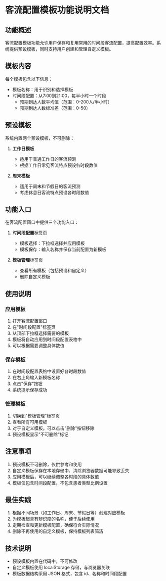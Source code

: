 # 客流配置模板功能说明文档

## 功能概述

客流配置模板功能允许用户保存和复用常用的时间段客流配置，提高配置效率。系统提供预设模板，同时支持用户创建和管理自定义模板。

## 模板内容

每个模板包含以下信息：
- 模板名称：用于识别和选择模板
- 时间段配置：从7:00到21:00，每半小时一个时段
  - 预期到达人数平均值（范围：0-200人/半小时）
  - 预期到达人数标准差（范围：0-50）

## 预设模板

系统内置两个预设模板，不可删除：

1. **工作日模板**
   - 适用于普通工作日的客流预测
   - 根据工作日常见客流特点预设各时段数值

2. **周末模板**
   - 适用于周末和节假日的客流预测
   - 考虑休息日客流特点预设各时段数值

## 功能入口

在客流配置窗口中提供三个功能入口：

1. **时间段配置**标签页
   - 模板选择：下拉框选择并应用模板
   - 模板保存：输入名称并保存当前配置为新模板

2. **模板管理**标签页
   - 查看所有模板（包括预设和自定义）
   - 删除自定义模板

## 使用说明

### 应用模板
1. 打开客流配置窗口
2. 在"时间段配置"标签页
3. 从顶部下拉框选择需要的模板
4. 模板将自动应用到时间段配置表格中
5. 可以根据需要调整具体数值

### 保存模板
1. 在时间段配置表格中设置好各时段数值
2. 在右上角输入新模板名称
3. 点击"保存"按钮
4. 系统提示保存成功

### 管理模板
1. 切换到"模板管理"标签页
2. 查看所有可用模板
3. 对于自定义模板，可以点击"删除"按钮移除
4. 预设模板显示"不可删除"标记

## 注意事项

1. 预设模板不可删除，仅供参考和使用
2. 自定义模板保存在本地存储中，清除浏览器数据可能导致丢失
3. 应用模板后，可以继续调整各时段的具体数值
4. 模板仅包含时间段配置，不包含患者类型比例设置

## 最佳实践

1. 根据不同场景（如工作日、周末、节假日等）创建对应模板
2. 为模板起具有辨识度的名称，便于后续使用
3. 定期检查和更新模板配置，确保符合实际情况
4. 删除不再使用的自定义模板，保持模板列表简洁

## 技术说明

- 预设模板内置在代码中，不可修改
- 自定义模板使用 localStorage 存储，与浏览器关联
- 模板数据结构采用 JSON 格式，包含 id、名称和时间段配置 